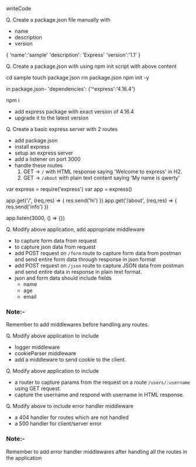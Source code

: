 writeCode

Q. Create a package.json file manually with

- name
- description
- version

{
'name':'sample'
'description': 'Express'
'version':'1.1'
}

Q. Create a package.json with using npm init script with above content

cd sample
touch package.json
rm package.json
npm init -y

in package.json-
'dependencies': {'^express':'4.16.4'}

npm i
- add express package with exact version of 4.16.4
- upgrade it to the latest version

Q. Create a basic express server with 2 routes



- add package.json
- install express
- setup an express server
- add a listener on port 3000
- handle these routes
  1. GET -> `/` with HTML response saying 'Welcome to express' in H2.
  2. GET -> `/about` with plain text content saying 'My name is qwerty'


var express = require('express')
var app = express()

app.get('/', (req,res) => {
  res.send('hi')
})
app.get('/about', (req,res) => {
 res.send('info')
})

app.listen(3000, () => {})

Q. Modify above application, add appropriate middleware

- to capture form data from request
- to capture json data from request
- add POST request on `/form` route to capture form data from postman and send entire form data through response in json format
- add POST request on `/json` route to capture JSON data from postman and send entire data in response in plain text format.
- json and form data should include fields
  - name
  - age
  - email

### Note:-

Remember to add middlewares before handling any routes.

Q. Modify above application to include

- logger middleware
- cookieParser middleware
- add a middleware to send cookie to the client.

Q. Modify above application to include

- a router to capture params from the request on a route `/users/:username` using GET request.
- capture the username and respond with username in HTML response.

Q. Modify above to include error handler middleware

- a 404 handler for routes which are not handled
- a 500 handler for client/server error

### Note:-

Remember to add error handler middlewares after handling all the routes in the application

